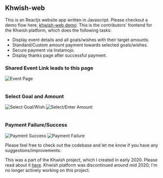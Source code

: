 ## Khwish-web
This is an Reactjs website app written in Javascript.
Please checkout a demo flow here, [khwish-web demo](https://2sjha.github.io/khwish-web).
This is the contributors' frontend for the Khwish platform, which does the following tasks:
- Display event details and all goals/wishes with their target amounts.
- Standard/Custom amount payment towards selected goals/wishes.
- Secure payment via Instamojo.
- Display thanks page after successful payment.

### Shared Event Link leads to this page
![Event Page](images/1.jpg)
<br><br>

### Select Goal and Amount
![Select Goal/Wish](images/2.png)
![Select/Enter Amount](images/3.jpg)
<br><br>

### Payment Failure/Success
![Payment Success](images/4-1.jpg)
![Payment Failure](images/4-2.jpg)

Please feel free to check out the codebase and let me know if you have any suggestions/improvements.

This was a part of the Khwish project, which I created in early 2020. Please read about it [here](https://gist.github.com/2sjha/b9012f396290bf3b8ebfc2b89fcd01c4). Khwish platform was discontinued around mid 2020; I'm no longer actively working on this project.
